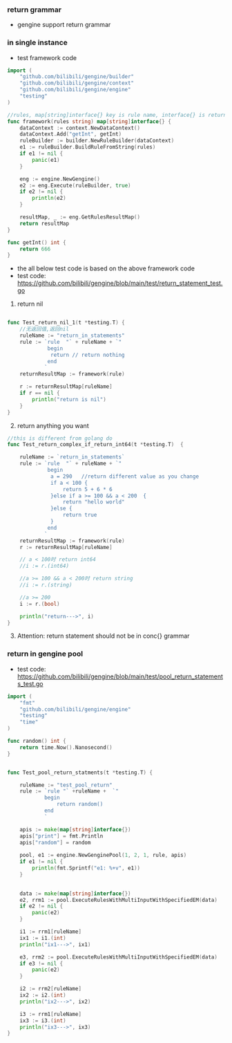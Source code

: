 ### return grammar
- gengine support return grammar

### in single instance
- test framework code
```go
import (
	"github.com/bilibili/gengine/builder"
	"github.com/bilibili/gengine/context"
	"github.com/bilibili/gengine/engine"
	"testing"
)

//rules, map[string]interface{} key is rule name, interface{} is return value
func framework(rules string) map[string]interface{} {
	dataContext := context.NewDataContext()
	dataContext.Add("getInt", getInt)
	ruleBuilder := builder.NewRuleBuilder(dataContext)
	e1 := ruleBuilder.BuildRuleFromString(rules)
	if e1 != nil {
		panic(e1)
	}

	eng := engine.NewGengine()
	e2 := eng.Execute(ruleBuilder, true)
	if e2 != nil {
		println(e2)
	}

	resultMap, _ := eng.GetRulesResultMap()
	return resultMap
}

func getInt() int {
	return 666
}

```

- the all below test code is based on the above framework code
- test code: https://github.com/bilibili/gengine/blob/main/test/return_statement_test.go

1. return nil
```go

func Test_return_nil_1(t *testing.T) {
	//无返回值,返回nil
	ruleName := "return_in_statements"
	rule := `rule  "` + ruleName + `"
			 begin
			  return // return nothing
      		 end	
			`
	returnResultMap := framework(rule)

	r := returnResultMap[ruleName]
	if r == nil {
		println("return is nil")
	}
}
```
 
2. return anything you want
```go
//this is different from golang do
func Test_return_complex_if_return_int64(t *testing.T)  {

	ruleName := `return_in_statements`
	rule := `rule  "` + ruleName + `"
			 begin
			  a = 290	//return different value as you change 
			  if a < 100 {
				  return 5 + 6 * 6			
    		  }else if a >= 100 && a < 200  {
  				  return "hello world"	
              }else {
				  return true	
			  }
      		 end	
			`
	returnResultMap := framework(rule)
	r := returnResultMap[ruleName]

	// a < 100时 return int64
	//i := r.(int64)

	//a >= 100 && a < 200时 return string
	//i := r.(string)

	//a >= 200
	i := r.(bool)

	println("return--->", i)
}
```

3. Attention: return statement should not be in conc{} grammar

### return in gengine pool 
- test code: https://github.com/bilibili/gengine/blob/main/test/pool_return_statements_test.go

```go
import (
	"fmt"
	"github.com/bilibili/gengine/engine"
	"testing"
	"time"
)

func random() int {
	return time.Now().Nanosecond()
}


func Test_pool_return_statments(t *testing.T) {

	ruleName := "test_pool_return"
	rule := `rule "` +ruleName +  `"  
			begin
				return random()
			end
			`

	apis := make(map[string]interface{})
	apis["print"] = fmt.Println
	apis["random"] = random
 
	pool, e1 := engine.NewGenginePool(1, 2, 1, rule, apis)
	if e1 != nil {
		println(fmt.Sprintf("e1: %+v", e1))
	}

  
	data := make(map[string]interface{})
	e2, rrm1 := pool.ExecuteRulesWithMultiInputWithSpecifiedEM(data)
	if e2 != nil {
		panic(e2)
	}

	i1 := rrm1[ruleName]
	ix1 := i1.(int)
	println("ix1--->", ix1)

	e3, rrm2 := pool.ExecuteRulesWithMultiInputWithSpecifiedEM(data)
	if e3 != nil {
		panic(e2)
	}

	i2 := rrm2[ruleName]
	ix2 := i2.(int)
	println("ix2--->", ix2)

	i3 := rrm1[ruleName]
	ix3 := i3.(int)
	println("ix3--->", ix3)
}
```
 
